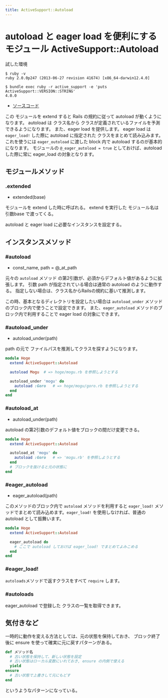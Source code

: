 ```yaml
---
title: ActiveSupport::Autoload
---
```


autoload と eager load を便利にするモジュール ActiveSupport::Autoload
================================================================================

試した環境

```
$ ruby -v
ruby 2.0.0p247 (2013-06-27 revision 41674) [x86_64-darwin12.4.0]
```

```
$ bundle exec ruby -r active_support -e 'puts ActiveSupport::VERSION::STRING'
4.0.0
```

* [ソースコード](https://github.com/rails/rails/blob/v4.0.0/activesupport/lib/active_support/dependencies/autoload.rb)

この モジュールを extend すると Rails の規約に従って autoload が動くようになります。
autoload は クラス名から クラスが定義されているファイルを予測できるようになります。
また、eager load を提供します。
eager load は `eager_load!` した際に autoload に指定された クラスをまとめて読み込みます。
これを使うには `eager_outoload` に渡した block 内で autoload するのが基本的になります。
モジュールの `@_eager_autoload = true` としておけば、autoload した際に常に eager_load の対象となります。

モジュールメソッド
--------------------------------------------------------------------------------

### .extended

* extended(base)

モジュールを extend した時に呼ばれる。
extend を実行した モジュール名は 引数base で渡ってくる。

autoload と eager load に必要なインスタンスを設定する。

インスタンスメソッド
--------------------------------------------------------------------------------

### #autoload

* const_name, path = @_at_path

元々の `autoload` メソッド の第2引数が、必須からデフォルト値があるように拡張します。
引数 path が指定されている場合は通常の autoload のように動作する。
指定しない場合は、クラス名からRailsの規約に基いて推測します。

この時、基本となるディレクトリを設定したい場合は `autoload_under` メソッドのブロック内で使うことで設定できます。
また、`eager_autoload` メソッドのブロック内で利用することで eager load の対象にできます。

### #autoload_under

* autoload_under(path)

path の元で ファイルパスを推測してクラスを探すようになります。

```ruby
module Hoge
  extend ActiveSupport::Autoload

  autoload Mogu  # => hoge/mogu.rb を参照しようとする

  autoload_under 'mogu' do
    autoload :Goro   # => hoge/mogu/goro.rb を参照しようとする
  end
end
```

### #autoload_at

* autoload_under(path)

autoload の第2引数のデフォルト値をブロックの間だけ変更できる。

```ruby
module Hoge
  extend ActiveSupport::Autoload

  autoload_at 'mogu' do
    autoload :Goro   # => 'mogu.rb' を参照しようとする
  end
  # ブロックを抜けると元の状態に
end
```

### #eager_autoload

*  eager_autoload(path)

このメソッドのブロック内で `autoload` メソッドを利用すると `eager_load!` メソッドでまとめて読み込めます。`eager_load!` を使用しなければ、普通の autoload として振舞います。

```ruby
module Hoge
  extend ActiveSupport::Autoload

  eager_autoload do
    # ここで autoload しておけば eager_load! でまとめてよみこめる
  end
end
```

### #eager_load!

`autoloads`メソッドで返すクラスをすべて `require` します。

### #autoloads

eager_autoload で登録した クラスの一覧を取得できます。

気付きなど
--------------------------------------------------------------------------------

一時的に動作を変える方法としては、元の状態を保持しておき、
ブロック終了後に ensure を使って確実に元に戻すパターンがある。

```ruby
def メソッド名
  # 古い状態を保持して、新しい状態を設定
  # 古い状態はローカル変数にいれておき, ensure の内側で使える
  yield
ensure
  # 古い状態で上書きして元にもどす
end
```

というようなパターンになっている。
